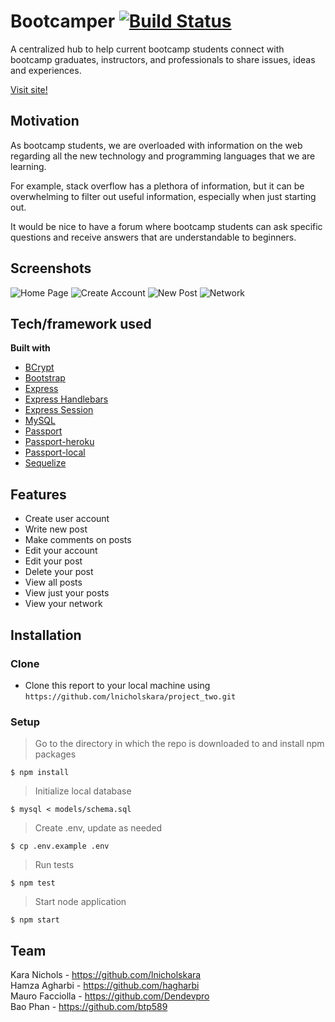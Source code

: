 # Bootcamper [![Build Status](https://travis-ci.com/bburrier/express-ci-starter.svg?branch=master)](https://travis-ci.com/bburrier/express-ci-starter)
 
A centralized hub to help current bootcamp students connect with bootcamp graduates, instructors, and professionals to share issues, ideas and experiences.

[Visit site!](https://limitless-springs-55622.herokuapp.com/)

## Motivation
As bootcamp students, we are overloaded with information on the web regarding all the new technology and programming languages that we are learning.

For example, stack overflow has a plethora of information, but it can be overwhelming to filter out useful information, especially when just starting out.

It would be nice to have a forum where bootcamp students can ask specific questions and receive answers that are understandable to beginners.


## Screenshots
![Home Page](https://i.ibb.co/G9BqHF5/home.png "Home Page")
![Create Account](https://i.ibb.co/hshyQPr/create-account.png "Create Account")
![New Post](https://i.ibb.co/ngR1YYK/first-sample-post.png "New Post")
![Network](https://i.ibb.co/QD9RBGd/network-tab.png "Network")


## Tech/framework used
<b>Built with</b>
- [BCrypt](https://www.npmjs.com/package/bcrypt)
- [Bootstrap](https://getbootstrap.com/)
- [Express](https://expressjs.com)
- [Express Handlebars](https://www.npmjs.com/package/express-handlebars)
- [Express Session](https://github.com/expressjs/session)
- [MySQL](https://www.mysql.com/)
- [Passport](http://www.passportjs.org/)
- [Passport-heroku](https://www.npmjs.com/package/passport-heroku)
- [Passport-local](https://www.npmjs.com/package/passport-local)
- [Sequelize](http://docs.sequelizejs.com/)


## Features

- Create user account
- Write new post
- Make comments on posts
- Edit your account
- Edit your post
- Delete your post
- View all posts
- View just your posts
- View your network

## Installation

### Clone
- Clone this report to your local machine using `https://github.com/lnicholskara/project_two.git`
### Setup
> Go to the directory in which the repo is downloaded to and install npm packages
```shell
$ npm install
```
> Initialize local database
```shell
$ mysql < models/schema.sql
```
> Create .env, update as needed
```shell
$ cp .env.example .env
```
> Run tests
```shell
$ npm test
```
> Start node application
```shell
$ npm start
```

## Team
Kara Nichols - https://github.com/lnicholskara  
Hamza Agharbi - https://github.com/hagharbi  
Mauro Facciolla - https://github.com/Dendevpro  
Bao Phan - https://github.com/btp589 









